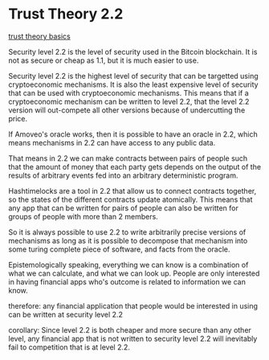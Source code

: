 Trust Theory 2.2
==========

[trust theory basics](trust_theory.md)

Security level 2.2 is the level of security used in the Bitcoin blockchain. It is not as secure or cheap as 1.1, but it is much easier to use.

Security level 2.2 is the highest level of security that can be targetted using cryptoeconomic mechanisms. It is also the least expensive level of security that can be used with cryptoeconomic mechanisms.
This means that if a cryptoeconomic mechanism can be written to level 2.2, that the level 2.2 version will out-compete all other versions because of undercutting the price.

If Amoveo's oracle works, then it is possible to have an oracle in 2.2, which means mechanisms in 2.2 can have access to any public data.

That means in 2.2 we can make contracts between pairs of people such that the amount of money that each party gets depends on the output of the results of arbitrary events fed into an arbitrary deterministic program.

Hashtimelocks are a tool in 2.2 that allow us to connect contracts together, so the states of the different contracts update atomically. This means that any app that can be written for pairs of people can also be written for groups of people with more than 2 members.

So it is always possible to use 2.2 to write arbitrarily precise versions of mechanisms as long as it is possible to decompose that mechanism into some turing complete piece of software, and facts from the oracle.

Epistemologically speaking, everything we can know is a combination of what we can calculate, and what we can look up. People are only interested in having financial apps who's outcome is related to information we can know.

therefore:
any financial application that people would be interested in using can be written at security level 2.2


corollary:
Since level 2.2 is both cheaper and more secure than any other level, any financial app that is not written to security level 2.2 will inevitably fail to competition that is at level 2.2.
